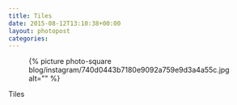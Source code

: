 ```yaml
---
title: Tiles
date: 2015-08-12T13:10:38+00:00
layout: photopost
categories:
---
```


<figure class="photo photo--square">
  {% picture photo-square blog/instagram/740d0443b7180e9092a759e9d3a4a55c.jpg alt="" %}
</figure>

Tiles
